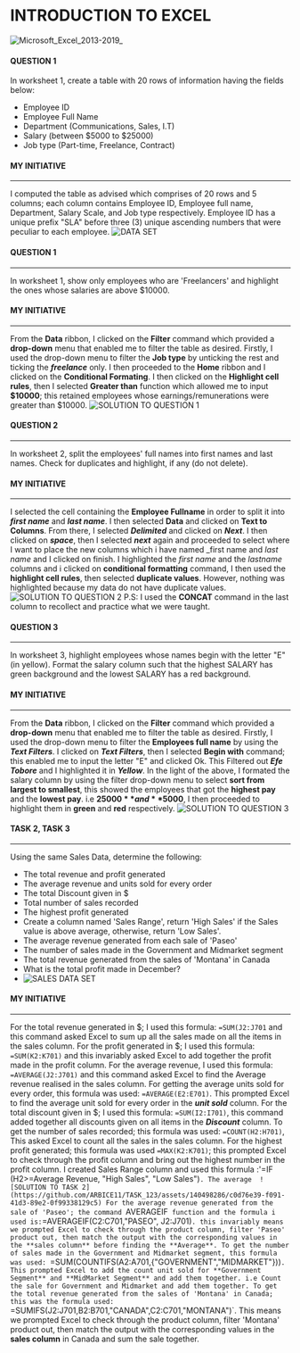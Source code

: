# INTRODUCTION TO EXCEL
![Microsoft_Excel_2013-2019_](https://github.com/ARBICE11/TASK_123/assets/140498286/ac141da9-ec86-4c32-aec5-66e80bebb6ee)

#### QUESTION 1
In worksheet 1, create a table with 20 rows of information having the fields below:
- Employee ID
- Employee Full Name
- Department (Communications, Sales, I.T)
- Salary (between $5000 to $25000)
- Job type (Part-time, Freelance, Contract)
#### MY INITIATIVE
----
I computed the table as advised which comprises of 20 rows and 5 columns; each column contains Employee ID, Employee full name, Department, Salary Scale, and Job type respectively. Employee ID has a unique prefix "SLA" before three (3) unique ascending numbers that were peculiar to each employee.
![DATA SET](https://github.com/ARBICE11/TASK_123/assets/140498286/0101c4be-dc28-4965-a7d8-4ecf198b537d)
#### QUESTION 1
----
In worksheet 1, show only employees who are 'Freelancers' and highlight the ones whose salaries are above $10000.
#### MY INITIATIVE
-----
From the **Data** ribbon, I clicked on the **Filter** command which provided a **drop-down** menu that enabled me to filter the table as desired. Firstly, I used the drop-down menu to filter the **Job type** by unticking the rest and ticking the **_freelance_** only. I then proceeded to the **Home** ribbon and I clicked on the **Conditional Formating**. I then clicked on the **Highlight cell rules**, then I selected **Greater than** function which allowed me to input **$10000**; this retained employees whose earnings/remunerations were greater than $10000. 
![SOLUTION TO QUESTION 1](https://github.com/ARBICE11/TASK_123/assets/140498286/6ca60839-dc9a-4afd-8177-9343f956deee)
#### QUESTION 2
----
In worksheet 2, split the employees' full names into first names and last names. Check for duplicates and highlight, if any (do not delete).
#### MY INITIATIVE
----
I selected the cell containing the **Employee Fullname** in order to split it into **_first name_** and **_last name_**. I then selected **Data** and clicked on **Text to Columns**. From there, I selected **_Delimited_** and clicked on **_Next_**. I then clicked on **_space_**, then I selected **_next_** again and proceeded to select where I want to place the new columns which i have named _first name and _last name_ and I clicked on finish. I highlighted the _first name_ and the _lastname_ columns and i clicked on **conditional formatting** command, I then used the **highlight cell rules**, then selected **duplicate values**. However, nothing was highlighted because my data do not have duplicate values.
![SOLUTION TO QUESTION 2](https://github.com/ARBICE11/TASK_123/assets/140498286/5177bc0f-81fd-46e0-a6fd-6c622700970e)
P.S: I used the **CONCAT** command in the last column to recollect and practice what we were taught.
#### QUESTION 3
----
In worksheet 3, highlight employees whose names begin with the letter "E" (in yellow). Format the salary column such that the highest SALARY has green background and the lowest SALARY has a red background.
#### MY INITIATIVE
----
From the  **Data** ribbon, I clicked on the **Filter** command which provided a **drop-down** menu that enabled me to filter the table as desired. Firstly, I used the drop-down menu to filter the **Employees full name** by using the **_Text Filters_**. I clicked on **_Text Filters_**, then I selected **Begin with** command; this enabled me to input the letter "E" and clicked Ok. This Filtered out **_Efe Tobore_** and I highlighted it in **_Yellow_**.
In the light of the above, I formated the salary column by using the filter drop-down menu to select **sort from largest to smallest**, this showed the employees that got the **highest pay** and the **lowest pay**. i.e **$25000** and **$5000**, I then proceeded to highlight them in **green** and **red** respectively.
![SOLUTION TO QUESTION 3](https://github.com/ARBICE11/TASK_123/assets/140498286/97c1dcf9-e1f0-4cdb-a37f-9a806c0283f7)
#### TASK 2, TASK 3
----
Using the same Sales Data, determine the following:
- The total revenue and profit generated
- The average revenue and units sold for every order
- The total Discount given in $
- Total number of sales recorded
- The highest profit generated
- Create a column named 'Sales Range', return 'High Sales' if the Sales value is above average, otherwise, return 'Low Sales'.
- The average revenue generated from each sale of 'Paseo'
- The number of sales made in the Government and Midmarket segment
- The total revenue generated from the sales of 'Montana' in Canada
- What is the total profit made in December?
- ![SALES DATA SET](https://github.com/ARBICE11/TASK_123/assets/140498286/52f7b800-78fe-42d9-ad2e-3615cf4b8133)

 #### MY INITIATIVE
 ----
 For the total revenue generated in $; I used this formula: `=SUM(J2:J701` and this command asked Excel to sum up all the sales made on all the items  in the sales column.
 For the profit generated in $; I used this formula: `=SUM(K2:K701)` and this invariably asked Excel to add together the profit made in the profit column.
 For the average revenue, I used this formula: `=AVERAGE(J2:J701)` and this command asked Excel to find the Average revenue realised in the sales column.
 For getting the average units sold for every order, this formula was used: `=AVERAGE(E2:E701)`. This prompted Excel to find the average unit sold for every order in the **_unit sold_** column.
 For the total discount given in $; I used this formula: `=SUM(I2:I701)`, this command added together all discounts given on all items in the **_Discount_** column.
 To get the number of sales recorded; this formula was used: `=COUNT(H2:H701)`, This asked Excel to count all the sales in the sales column.
 For the highest profit generated; this formula was used `=MAX(K2:K701)`; this prompted Excel to check through the profit column and bring out the highest number in the profit column.
 I created Sales Range column and used this formula :'=IF (H2>=Average Revenue, "High Sales", "Low Sales")`. The average 
 ![SOLUTION TO TASK 2](https://github.com/ARBICE11/TASK_123/assets/140498286/c0d76e39-f091-41d3-89e2-0f99338129c5)
For the average revenue generated from the sale of 'Paseo'; the command `AVERAGEIF` function and the formula i used is:`=AVERAGEIF(C2:C701,"PASEO", J2:J701)`. this invariably means we prompted Excel to check through the product column, filter 'Paseo' product out, then match the output with the corresponding values in the **sales column** before finding the **Average**.
To get the number of sales made in the Government and Midmarket segment, this formula was used: `=SUM(COUNTIFS(A2:A701,{"GOVERNMENT","MIDMARKET"}))`. This prompted Excel to add the count unit sold for **Government Segment** and **MidMarket Segment** and add them together. i.e Count the sale for Government and Midmarket and add them together.
To get the total revenue generated from the sales of 'Montana' in Canada; this was the formula used: `=SUMIFS(J2:J701,B2:B701,"CANADA",C2:C701,"MONTANA")`. This means we prompted Excel to check through the product column, filter 'Montana' product out, then match the output with the corresponding values in the **sales column** in Canada and sum the sale together.  
 
 
